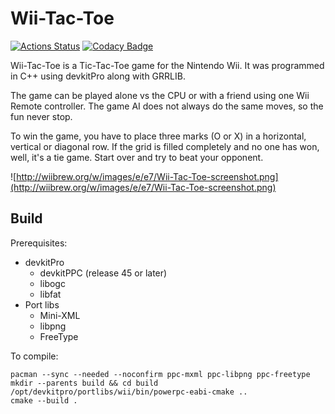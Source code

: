 # Wii-Tac-Toe

[![Actions Status](https://github.com/Crayon2000/Wii-Tac-Toe/actions/workflows/ci.yml/badge.svg)](https://github.com/Crayon2000/Wii-Tac-Toe/actions)
[![Codacy Badge](https://app.codacy.com/project/badge/Grade/ab38c1f3adee4d629c72d285efee6a73)](https://app.codacy.com/gh/Crayon2000/Wii-Tac-Toe/dashboard?utm_source=gh&utm_medium=referral&utm_content=&utm_campaign=Badge_grade)

Wii-Tac-Toe is a Tic-Tac-Toe game for the Nintendo Wii. It was programmed in C++ using devkitPro along with GRRLIB.

The game can be played alone vs the CPU or with a friend using one Wii Remote controller. The game AI does not always do the same moves, so the fun never stop.

To win the game, you have to place three marks (O or X) in a horizontal, vertical or diagonal row. If the grid is filled completely and no one has won, well, it's a tie game. Start over and try to beat your opponent.

![http://wiibrew.org/w/images/e/e7/Wii-Tac-Toe-screenshot.png](http://wiibrew.org/w/images/e/e7/Wii-Tac-Toe-screenshot.png)

## Build

Prerequisites:

* devkitPro
  * devkitPPC (release 45 or later)
  * libogc
  * libfat
* Port libs
  * Mini-XML
  * libpng
  * FreeType

To compile:

```text
pacman --sync --needed --noconfirm ppc-mxml ppc-libpng ppc-freetype
mkdir --parents build && cd build
/opt/devkitpro/portlibs/wii/bin/powerpc-eabi-cmake ..
cmake --build .
```
